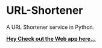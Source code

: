 # URL-Shortener
A URL Shortener service in Python.

**[ Hey Check out the Web app here...](https://uss1.herokuapp.com/)**
